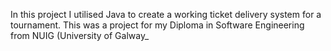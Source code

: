 In this project I utilised Java to create a working ticket delivery system for a tournament. This was a project for my Diploma in Software Engineering from NUIG (University of Galway_
